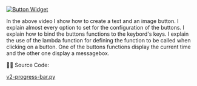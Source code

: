 [![Button Widget](https://img.youtube.com/vi/_wp9LE0ywm8/hqdefault.jpg)](https://youtu.be/_wp9LE0ywm8?t=35s "Button Widget")

In the above video I show how to create a text and an image button. I explain almost every option to set for the configuration of the buttons. I explain how to
bind the buttons functions to the keybord's keys. I explain the use of the lambda function for defining the function to be called when clicking on a button. 
One of the buttons functions display the current time and the other one display a messagebox.
 
🧑‍💻 Source Code:

[v2-progress-bar.py](https://github.com/DigitalCreations-AIM/Coding/blob/main/v2-progress-bar.py)
